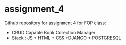 # assignment_4
Github repository for assignment 4 for FOP class:
  - CRUD Capable Book Collection Manager
  - Stack : JS + HTML + CSS +DJANGO + POSTGRESQL
